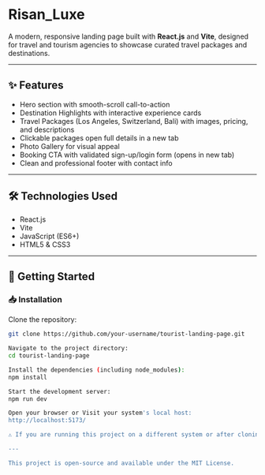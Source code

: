 # Risan_Luxe
A modern, responsive landing page built with **React.js** and **Vite**, designed for travel and tourism agencies to showcase curated travel packages and destinations.

---

## ✨ Features

- Hero section with smooth-scroll call-to-action
- Destination Highlights with interactive experience cards
- Travel Packages (Los Angeles, Switzerland, Bali) with images, pricing, and descriptions
- Clickable packages open full details in a new tab
- Photo Gallery for visual appeal
- Booking CTA with validated sign-up/login form (opens in new tab)
- Clean and professional footer with contact info

---

## 🛠️ Technologies Used

- React.js
- Vite
- JavaScript (ES6+)
- HTML5 & CSS3

---

## 🚀 Getting Started

### 📥 Installation

Clone the repository:
```bash
git clone https://github.com/your-username/tourist-landing-page.git

Navigate to the project directory:
cd tourist-landing-page

Install the dependencies (including node_modules):
npm install

Start the development server:
npm run dev

Open your browser or Visit your system's local host:
http://localhost:5173/

⚠️ If you are running this project on a different system or after cloning, make sure to run npm install to generate the node_modules directory

---

This project is open-source and available under the MIT License.







